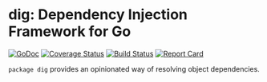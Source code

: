 # dig: Dependency Injection Framework for Go

[![GoDoc][doc-img]][doc]
[![Coverage Status][cov-img]][cov]
[![Build Status][ci-img]][ci]
[![Report Card][report-card-img]][report-card]

`package dig` provides an opinionated way of resolving object dependencies.

[doc]: https://godoc.org/go.uber.org/dig
[doc-img]: https://godoc.org/go.uber.org/dig?status.svg
[cov]: https://coveralls.io/github/uber-go/dig?branch=master
[cov-img]: https://coveralls.io/repos/github/uber-go/dig/badge.svg?branch=master
[ci]: https://travis-ci.org/uber-go/dig
[ci-img]: https://travis-ci.org/uber-go/dig.svg?branch=master
[report-card]: https://goreportcard.com/report/github.com/uber-go/dig
[report-card-img]: https://goreportcard.com/badge/github.com/uber-go/dig

